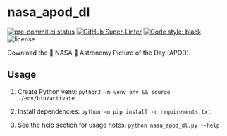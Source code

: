 # nasa_apod_dl

[![pre-commit.ci status](https://results.pre-commit.ci/badge/github/geocoug/nasa-apod-dl/main.svg)](https://results.pre-commit.ci/latest/github/geocoug/nasa-apod-dl/main)
[![GitHub Super-Linter](https://github.com/geocoug/nasa-apod-dl/workflows/lint%20code%20base/badge.svg)](https://github.com/marketplace/actions/super-linter)
[![Code style: black](https://img.shields.io/badge/code%20style-black-000000.svg)](https://github.com/psf/black)
![license](https://img.shields.io/github/license/geocoug/nasa-apod-dl)

Download the 🚀 NASA 🚀 Astronomy Picture of the Day (APOD).

## Usage

1. Create Python venv: `python3 -m venv env && source ./env/bin/activate`

1. Install dependencies: `python -m pip install -r requirements.txt`

1. See the help section for usage notes: `python nasa_apod_dl.py --help`
